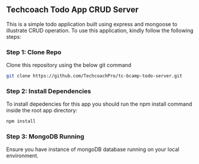 ## Techcoach Todo App CRUD Server
This is a simple todo application built using express and mongoose to illustrate CRUD operation. To use this application, kindly follow the following steps:

### Step 1: Clone Repo
Clone this repository using the below git command
```bash
git clone https://github.com/TechcoachPro/tc-bcamp-todo-server.git
```

### Step 2: Install Dependencies
To install depedencies for this app you should run the npm install command inside the root app directory:
```bash
npm install
```

### Step 3: MongoDB Running
Ensure you have instance of mongoDB database running on your local environment.
